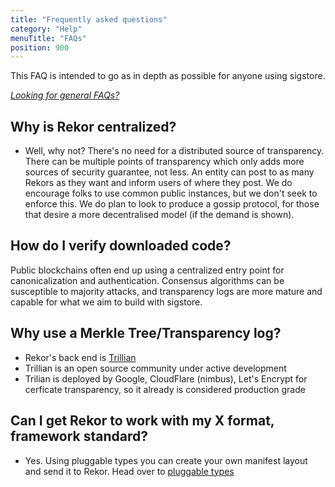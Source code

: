 ```yaml
---
title: "Frequently asked questions"
category: "Help"
menuTitle: "FAQs"
position: 900
---
```


This FAQ is intended to go as in depth as possible for anyone using sigstore. 

_[Looking for general FAQs?](https://www.sigstore.dev/how-it-works)_

## Why is Rekor centralized?

- Well, why not? There's no need for a distributed source of transparency. There can be multiple points of transparency which only adds more sources of security guarantee, not less. An entity can post to as many Rekors as they want and inform users of where they post. We do encourage folks to use common public instances, but we don't seek to enforce this. We do plan to look to produce a gossip protocol, for those that desire a more decentralised model (if the demand is shown).

## How do I verify downloaded code?

Public blockchains often end up using a centralized entry point for canonicalization and authentication. Consensus algorithms can be susceptible to majority attacks, and transparency logs are more mature and capable for what we aim to build with sigstore.

## Why use a Merkle Tree/Transparency log?

- Rekor's back end is [Trillian](https://github.com/google/trillian)
- Trillian is an open source community under active development
- Trilian is deployed by Google, CloudFlare (nimbus), Let's Encrypt for cerficate transparency, so it already is considered production grade

## Can I get Rekor to work with my X format, framework standard?

- Yes. Using pluggable types you can create your own manifest layout and send it to Rekor. Head over to [pluggable types](/rekor/pluggable-types/)
